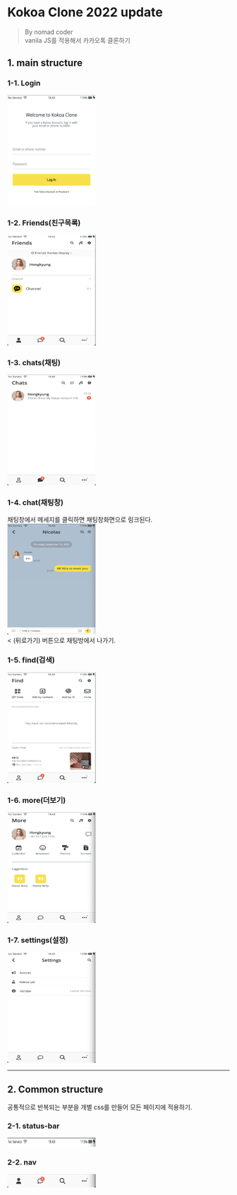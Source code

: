 # Kokoa Clone 2022 update

> By nomad coder  
> vanila JS를 적용해서 카카오톡 클론하기

## 1. main structure

### 1-1. Login

<img src="img/readme/login.png" width="200" height="250"/>

### 1-2. Friends(친구목록)

<img src="img/readme/friends.png" width="200" height="250"/>

### 1-3. chats(채팅)

<img src="img/readme/chats.png" width="200" height="250"/>

### 1-4. chat(채팅창)

채팅창에서 메세지를 클릭하면 채팅창화면으로 링크된다.
<img src="img/readme/chat.png" width="200" height="250"/>  
< (뒤로가기) 버튼으로 채팅방에서 나가기.

### 1-5. find(검색)

<img src="img/readme/find.png" width="200" height="250"/>

### 1-6. more(더보기)

<img src="img/readme/more.png" width="200" height="250"/>

### 1-7. settings(설정)

<img src="img/readme/settings.png" width="200" height="250"/>

---

## 2. Common structure

공통적으로 반복되는 부분을 개별 css를 만들어 모든 페이지에 적용하기.

### 2-1. status-bar

<img src="img/readme/status-bar.png" width="200" height="20"/>

### 2-2. nav

<img src="img/readme/nav.png" width="200" height="30"/>
